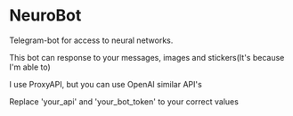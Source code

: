 # NeuroBot
Telegram-bot for access to neural networks.

This bot can response to your messages, images and stickers(It's because I'm able to)

I use ProxyAPI, but you can use OpenAI similar API's

Replace 'your_api' and 'your_bot_token' to your correct values
